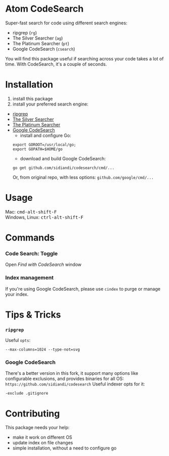 # Atom CodeSearch

Super-fast search for code using different search engines:

- ripgrep (`rg`)
- The Silver Searcher (`ag`)
- The Platinum Searcher (`pt`)
- Google CodeSearch (`csearch`)

You will find this package useful if searching across your code takes a lot of time. With CodeSearch, it's a couple of seconds.

# Installation

1. install this package
2. install your preferred search engine:

  - [ripgrep](https://github.com/BurntSushi/ripgrep)
  - [The Silver Searcher](https://github.com/ggreer/the_silver_searcher)
  - [The Platinum Searcher](https://github.com/monochromegane/the_platinum_searcher)
  - [Google CodeSearch](https://github.com/google/codesearch)
    - install and configure Go:
    ```
    export GOROOT=/usr/local/go;
    export GOPATH=$HOME/go
    ```
    - download and build Google CodeSearch:
    ```
    go get github.com/sidiandi/codesearch/cmd/...
    ```
    Or, from original repo, with less options: `github.com/google/cmd/...`

# Usage

Mac: <kbd>cmd-alt-shift-F</kbd>  
Windows, Linux: <kbd>ctrl-alt-shift-F</kbd>

# Commands

### Code Search: Toggle

Open *Find with CodeSearch* window

### Index management

If you're using Google CodeSearch, please use `cindex` to purge or manage your index.

# Tips & Tricks

###  `ripgrep`

Useful `opts`:
```
--max-columns=1024 --type-not=svg
```

### Google CodeSearch

There's a better version in this fork, it support many options like configurable exclusions, and provides binaries for all OS: `https://github.com/sidiandi/codesearch`
Useful indexer opts for it:
```
-exclude .gitignore
```

# Contributing

This package needs your help:
- make it work on different OS
- update index on file changes
- simple installation, without a need to configure go
